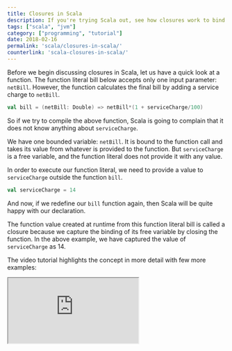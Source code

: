 ```yaml
---
title: Closures in Scala
description: If you're trying Scala out, see how closures work to bind free variables to function literals with some sample code. This is a quick hands-on tutorial on closures in Scala. It binds free variables to function literals.
tags: ["scala", "jvm"]
category: ["programming", "tutorial"]
date: 2018-02-16
permalink: 'scala/closures-in-scala/'
counterlink: 'scala-closures-in-scala/'
---
```



Before we begin discussing closures in Scala, let us have a quick look at a function. The function literal bill below accepts only one input parameter: `netBill`. However, the function calculates the final bill by adding a service charge to `netBill`.

```scala
val bill = (netBill: Double) => netBill*(1 + serviceCharge/100)
```
So if we try to compile the above function, Scala is going to complain that it does not know anything about `serviceCharge`.

We have one bounded variable: `netBill`. It is bound to the function call and takes its value from whatever is provided to the function. But `serviceCharge` is a free variable, and the function literal does not provide it with any value.

In order to execute our function literal, we need to provide a value to `serviceCharge` outside the function `bill`.

```scala
val serviceCharge = 14
```

And now, if we redefine our `bill` function again, then Scala will be quite happy with our declaration.

The function value created at runtime from this function literal bill is called a closure because we capture the binding of its free variable by closing the function. In the above example, we have captured the value of `serviceCharge` as 14.

The video tutorial highlights the concept in more detail with few more examples:

<iframe src="https://www.youtube.com/embed/WQOGQ6ytmdw"></iframe>
